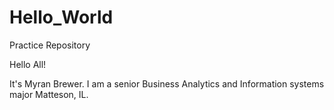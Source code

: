 # Hello_World
Practice Repository 

Hello All!

It's Myran Brewer. I am a senior Business Analytics and Information systems major Matteson, IL.

 
